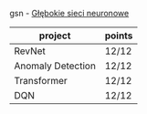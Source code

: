 gsn - [Głębokie sieci neuronowe](https://usosweb.mimuw.edu.pl/kontroler.php?_action=katalog2/przedmioty/pokazPrzedmiot&prz_kod=1000-317bDNN)

|project|points|
|---|---|
|RevNet|12/12|
|Anomaly Detection|12/12|
|Transformer|12/12|
|DQN|12/12|